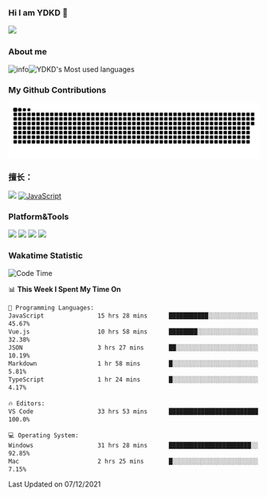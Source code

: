 ### Hi I am YDKD 👋

![](https://visitor-badge.glitch.me/badge?page_id=YDKD.readme)

### About me
![info](https://github-readme-stats.vercel.app/api?username=YDKD&show_icons=true&theme=cobalt)![YDKD's Most used languages](https://github-readme-stats.vercel.app/api/top-langs/?username=YDKD&layout=compact&hide_border=true&langs_count=8)

### My Github Contributions
![](https://raw.githubusercontent.com/YDKD/YDKD/main/assets/github-contribution-grid-snake.svg)

### 擅长：<br />
[![](https://img.shields.io/badge/-Vue.js-007396?style=flat-square&logo=Vue.js&logoColor=#4FC08D)](https://cn.vuejs.org/)
[![JavaScript](https://img.shields.io/badge/-JavaScript-f7e018?style=flat-square&logo=javascript&logoColor=white)]()

### Platform&Tools <br/>

[![]( https://img.shields.io/badge/macOS-Big%20Sur-292e33?style=flat-square&logo=apple&logoColor=ffffff )]() [![](https://img.shields.io/badge/Windows-10-2376bc?style=flat-square&logo=windows&logoColor=ffffff)]() [![]( https://img.shields.io/badge/IDE-Visual%20Studio%20Code-blue?style=flat-square&logo=visual-studio-code&logoColor=ffffff )]() [![]( https://img.shields.io/badge/iPhone-12-999999?style=flat-square&logo=apple&logoColor=ffffff)]() <br />

### Wakatime Statistic
<!--START_SECTION:waka-->
![Code Time](http://img.shields.io/badge/Code%20Time-205%20hrs%2041%20mins-blue)

📊 **This Week I Spent My Time On** 

```text
💬 Programming Languages: 
JavaScript               15 hrs 28 mins      ███████████░░░░░░░░░░░░░░   45.67% 
Vue.js                   10 hrs 58 mins      ████████░░░░░░░░░░░░░░░░░   32.38% 
JSON                     3 hrs 27 mins       ██░░░░░░░░░░░░░░░░░░░░░░░   10.19% 
Markdown                 1 hr 58 mins        █░░░░░░░░░░░░░░░░░░░░░░░░   5.81% 
TypeScript               1 hr 24 mins        █░░░░░░░░░░░░░░░░░░░░░░░░   4.17%

🔥 Editors: 
VS Code                  33 hrs 53 mins      █████████████████████████   100.0%

💻 Operating System: 
Windows                  31 hrs 28 mins      ███████████████████████░░   92.85% 
Mac                      2 hrs 25 mins       █░░░░░░░░░░░░░░░░░░░░░░░░   7.15%

```


 Last Updated on 07/12/2021
<!--END_SECTION:waka-->

<!--
**YDKD/YDKD** is a ✨ _special_ ✨ repository because its `README.md` (this file) appears on your GitHub profile.

Here are some ideas to get you started:

- 🔭 I’m currently working on ...
- 🌱 I’m currently learning ...
- 👯 I’m looking to collaborate on ...
- 🤔 I’m looking for help with ...
- 💬 Ask me about ...
- 📫 How to reach me: ...
- 😄 Pronouns: ...
- ⚡ Fun fact: ...
-->
